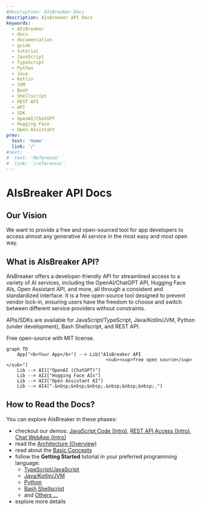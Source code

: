 ```yaml
---
#description: AIsBreaker Docs
description: AIsBreaker API Docs
keywords:
  - AIsBreaker
  - docs
  - documentation
  - guide
  - tutorial
  - JavaScript
  - TypeScript
  - Python
  - Java
  - Kotlin
  - JVM
  - Bash
  - Shellscript
  - REST API
  - API
  - SDK
  - OpenAI/ChatGPT
  - Hugging Face
  - Open Assistant
prev:
  text: 'Home'
  link: '/'
#next:
#  text: 'Reference'
#  link: '/reference/'
---
```


<!--AIsBreaker Docs-->
AIsBreaker API Docs
===================

Our Vision
----------
We want to provide a free and open-sourced tool for app developers to access almost any generative AI service in the most easy and most open way.


<!--What is AIsBreaker?-->
What is AIsBreaker API?
-----------------------
AIsBreaker offers a developer-friendly API for streamlined access to a variety of AI services, including the OpenAI/ChatGPT API, Hugging Face AIs, Open Assistant API, and more, all through a consistent and standardized interface. It is a free open-source tool designed to prevent vendor lock-in, ensuring users have the freedom to choose and switch between different service providers without constraints.

APIs/SDKs are available for JavaScript/TypeScript, Java/Kotlin/JVM, Python (under development), Bash Shellscript, and REST API.

Free open-source with MIT license.

```mermaid
graph TD
    App["<b>Your App</b>"] --> Lib["AIsBreaker API
                                     <sub><sup>free open source</sup></sub>"]
    Lib --> AI1["OpenAI (ChatGPT)"]
    Lib --> AI2["Hugging Face AIs"]
    Lib --> AI3["Open Assistant AI"]
    Lib --> AI4[".&nbsp;&nbsp;&nbsp;.&nbsp;&nbsp;&nbsp;."]
```


How to Read the Docs?
---------------------
You can explore AIsBreaker in these phases:
- checkout our demos: [JavaScript Code (Intro)](./demo-javascript-intro), [REST API Access (Intro)](./demo-rest-api-access-intro), [Chat WebApp (Intro)](./demo-chat-webapp-intro)
- read the [Architecture (Overview)](./architecture)
- read about the [Basic Concepts](./concepts)
- follow the **Getting Started** tutorial in your preferred programming language:
  - [TypeScript/JavaScript](./getting-started-with-typescript-javascript)
  - [Java/Kotlin/JVM](./getting-started-with-java)
  - [Python](./getting-started-with-python)
  - [Bash Shellscript](./getting-started-with-bash)
  - and [Others ...](./aisbreaker-rest-api)
- explore more details

